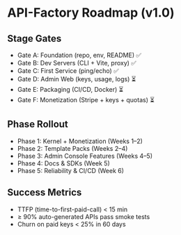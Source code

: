 # API-Factory Roadmap (v1.0)

## Stage Gates
- Gate A: Foundation (repo, env, README) ✅
- Gate B: Dev Servers (CLI + Vite, proxy) ✅
- Gate C: First Service (ping/echo) ✅
- Gate D: Admin Web (keys, usage, logs) ⏳
- Gate E: Packaging (CI/CD, Docker) ⏳
- Gate F: Monetization (Stripe + keys + quotas) ⏳

## Phase Rollout
- Phase 1: Kernel + Monetization (Weeks 1–2)
- Phase 2: Template Packs (Weeks 2–4)
- Phase 3: Admin Console Features (Weeks 4–5)
- Phase 4: Docs & SDKs (Week 5)
- Phase 5: Reliability & CI/CD (Week 6)

## Success Metrics
- TTFP (time-to-first-paid-call) < 15 min
- ≥ 90% auto-generated APIs pass smoke tests
- Churn on paid keys < 25% in 60 days
